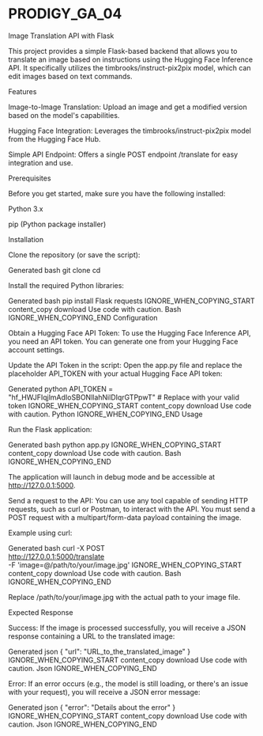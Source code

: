 # PRODIGY_GA_04


Image Translation API with Flask



This project provides a simple Flask-based backend that allows you to translate an image based on instructions using the Hugging Face Inference API. It specifically utilizes the timbrooks/instruct-pix2pix model, which can edit images based on text commands.

Features

Image-to-Image Translation: Upload an image and get a modified version based on the model's capabilities.

Hugging Face Integration: Leverages the timbrooks/instruct-pix2pix model from the Hugging Face Hub.

Simple API Endpoint: Offers a single POST endpoint /translate for easy integration and use.

Prerequisites

Before you get started, make sure you have the following installed:

Python 3.x

pip (Python package installer)

Installation

Clone the repository (or save the script):

Generated bash
git clone <your-repository-url>
cd <your-repository-directory>


Install the required Python libraries:

Generated bash
pip install Flask requests
IGNORE_WHEN_COPYING_START
content_copy
download
Use code with caution.
Bash
IGNORE_WHEN_COPYING_END
Configuration

Obtain a Hugging Face API Token:
To use the Hugging Face Inference API, you need an API token. You can generate one from your Hugging Face account settings.

Update the API Token in the script:
Open the app.py file and replace the placeholder API_TOKEN with your actual Hugging Face API token:

Generated python
API_TOKEN = "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"  # Replace with your valid token
IGNORE_WHEN_COPYING_START
content_copy
download
Use code with caution.
Python
IGNORE_WHEN_COPYING_END
Usage

Run the Flask application:

Generated bash
python app.py
IGNORE_WHEN_COPYING_START
content_copy
download
Use code with caution.
Bash
IGNORE_WHEN_COPYING_END

The application will launch in debug mode and be accessible at http://127.0.0.1:5000.

Send a request to the API:
You can use any tool capable of sending HTTP requests, such as curl or Postman, to interact with the API. You must send a POST request with a multipart/form-data payload containing the image.

Example using curl:

Generated bash
curl -X POST \
  http://127.0.0.1:5000/translate \
  -F 'image=@/path/to/your/image.jpg'
IGNORE_WHEN_COPYING_START
content_copy
download
Use code with caution.
Bash
IGNORE_WHEN_COPYING_END

Replace /path/to/your/image.jpg with the actual path to your image file.

Expected Response

Success:
If the image is processed successfully, you will receive a JSON response containing a URL to the translated image:

Generated json
{
  "url": "URL_to_the_translated_image"
}
IGNORE_WHEN_COPYING_START
content_copy
download
Use code with caution.
Json
IGNORE_WHEN_COPYING_END

Error:
If an error occurs (e.g., the model is still loading, or there's an issue with your request), you will receive a JSON error message:

Generated json
{
  "error": "Details about the error"
}
IGNORE_WHEN_COPYING_START
content_copy
download
Use code with caution.
Json
IGNORE_WHEN_COPYING_END
